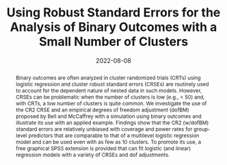 ---
title: "Using Robust Standard Errors for the Analysis of Binary Outcomes with a Small Number of Clusters"
authors:
- FL Huang
- B Zhang
- X Li
date: "2022-08-08"
doi: "https://doi.org/10.1080/19345747.2022.2100301"

publication_types: ["2"]

publication: "*Journal of Research on Educational Effectiveness, 16*(2), 213-245"
abstract: Binary outcomes are often analyzed in cluster randomized trials (CRTs) using logistic regression and cluster robust standard errors (CRSEs) are routinely used to account for the dependent nature of nested data in such models. However, CRSEs can be problematic when the number of clusters is low (e.g., < 50) and, with CRTs, a low number of clusters is quite common. We investigate the use of the CR2 CRSE and an empirical degrees of freedom adjustment (dofBM) proposed by Bell and McCaffrey with a simulation using binary outcomes and illustrate its use with an applied example. Findings show that the CR2 (w/dofBM) standard errors are relatively unbiased with coverage and power rates for group-level predictors that are comparable to that of a multilevel logistic regression model and can be used even with as few as 10 clusters. To promote its use, a free graphical SPSS extension is provided that can fit logistic (and linear) regression models with a variety of CRSEs and dof adjustments.

# url_pdf:
---